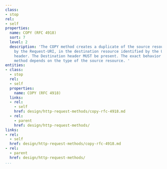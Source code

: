 ```yaml
---
class:
- stop
rel:
- self
properties:
  name: COPY (RFC 4918)
  sort: 7
  level: 2
  description: 'The COPY method creates a duplicate of the source resource identified
    by the Request-URI, in the destination resource identified by the URI in the Destination
    header. The Destination header MUST be present. The exact behavior of the COPY
    method depends on the type of the source resource. '
entities:
- class:
  - stop
  rel:
  - self
  properties:
    name: COPY (RFC 4918)
  links:
  - rel:
    - self
    href: design/http-request-methods/copy-rfc-4918.md
  - rel:
    - parent
    href: design/http-request-methods/
links:
- rel:
  - self
  href: design/http-request-methods/copy-rfc-4918.md
- rel:
  - parent
  href: design/http-request-methods/
...
```

